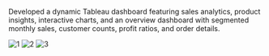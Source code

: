 Developed a dynamic Tableau dashboard featuring sales analytics, product insights, interactive charts, and an overview dashboard with segmented monthly sales, customer counts, profit ratios, and order details.

![1](https://github.com/Marwaa-Samir/Analysis-of-super-store-data-using-tableau/assets/156473237/9565ba65-672a-4712-8dd5-1514202c42aa)
![2](https://github.com/Marwaa-Samir/Analysis-of-super-store-data-using-tableau/assets/156473237/82a8e68a-0f7e-4bb3-b9e7-6f89eea3231f)
![3](https://github.com/Marwaa-Samir/Analysis-of-super-store-data-using-tableau/assets/156473237/a53d17a5-54ef-44d3-95d7-771bc3cb1715)
